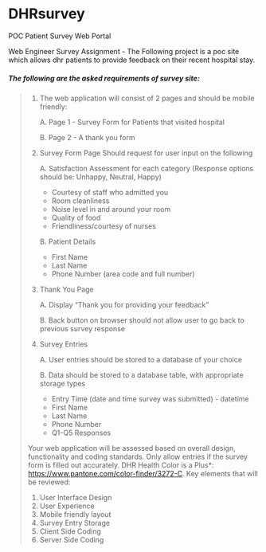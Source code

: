# DHRsurvey
POC Patient Survey Web Portal

Web Engineer Survey Assignment - The Following project is a poc site which allows dhr patients to provide feedback on their recent hospital stay.

##### The following are the asked requirements of survey site:
> 1.  The web application will consist of 2 pages and should be mobile friendly:
> 
>     A.  Page 1 - Survey Form for Patients that visited hospital
>     
>     B.  Page 2 - A thank you form
> 2.  Survey Form Page Should request for user input on the following
> 
>      A.  Satisfaction Assessment for each category (Response options should be: Unhappy, Neutral, Happy)
>      - Courtesy of staff who admitted you
>      - Room cleanliness
>      - Noise level in and around your room
>      - Quality of food
>      - Friendliness/courtesy of nurses
>      
>      B.  Patient Details
>      - First Name
>      - Last Name
>      - Phone Number (area code and full number)
>        
> 3.  Thank You Page
> 
>      A.  Display “Thank you for providing your feedback”
>      
>      B.  Back button on browser should not allow user to go back to previous survey response
> 4.  Survey Entries
> 
>      A.  User entries should be stored to a database of your choice
>      
>      B.  Data should be stored to a database table, with appropriate storage types
>      - Entry Time (date and time survey was submitted) - datetime
>      - First Name
>      - Last Name
>      - Phone Number
>      - Q1-Q5 Responses
>
> Your web application will be assessed based on overall design, functionality and coding standards. Only allow entries if the survey form is filled out accurately. DHR Health Color is a Plus*: https://www.pantone.com/color-finder/3272-C. Key elements that will be reviewed:
> 
>1. User Interface Design
>2. User Experience
>3. Mobile friendly layout
>4. Survey Entry Storage
>5. Client Side Coding
>6. Server Side Coding